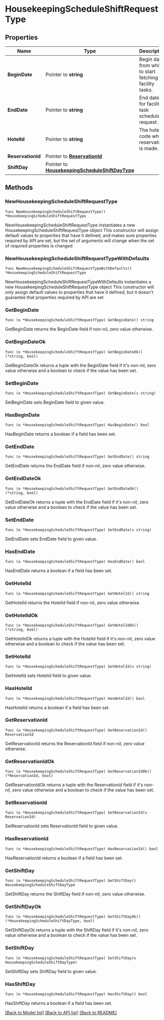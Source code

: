 # HousekeepingScheduleShiftRequestType

## Properties

Name | Type | Description | Notes
------------ | ------------- | ------------- | -------------
**BeginDate** | Pointer to **string** | Begin date from which to start fetching facility tasks. | [optional] 
**EndDate** | Pointer to **string** | End date for facility task schedule request. | [optional] 
**HotelId** | Pointer to **string** | The hotel code where reservation is made. | [optional] 
**ReservationId** | Pointer to [**ReservationId**](ReservationId.md) |  | [optional] 
**ShiftDay** | Pointer to [**HousekeepingScheduleShiftDayType**](HousekeepingScheduleShiftDayType.md) |  | [optional] 

## Methods

### NewHousekeepingScheduleShiftRequestType

`func NewHousekeepingScheduleShiftRequestType() *HousekeepingScheduleShiftRequestType`

NewHousekeepingScheduleShiftRequestType instantiates a new HousekeepingScheduleShiftRequestType object
This constructor will assign default values to properties that have it defined,
and makes sure properties required by API are set, but the set of arguments
will change when the set of required properties is changed

### NewHousekeepingScheduleShiftRequestTypeWithDefaults

`func NewHousekeepingScheduleShiftRequestTypeWithDefaults() *HousekeepingScheduleShiftRequestType`

NewHousekeepingScheduleShiftRequestTypeWithDefaults instantiates a new HousekeepingScheduleShiftRequestType object
This constructor will only assign default values to properties that have it defined,
but it doesn't guarantee that properties required by API are set

### GetBeginDate

`func (o *HousekeepingScheduleShiftRequestType) GetBeginDate() string`

GetBeginDate returns the BeginDate field if non-nil, zero value otherwise.

### GetBeginDateOk

`func (o *HousekeepingScheduleShiftRequestType) GetBeginDateOk() (*string, bool)`

GetBeginDateOk returns a tuple with the BeginDate field if it's non-nil, zero value otherwise
and a boolean to check if the value has been set.

### SetBeginDate

`func (o *HousekeepingScheduleShiftRequestType) SetBeginDate(v string)`

SetBeginDate sets BeginDate field to given value.

### HasBeginDate

`func (o *HousekeepingScheduleShiftRequestType) HasBeginDate() bool`

HasBeginDate returns a boolean if a field has been set.

### GetEndDate

`func (o *HousekeepingScheduleShiftRequestType) GetEndDate() string`

GetEndDate returns the EndDate field if non-nil, zero value otherwise.

### GetEndDateOk

`func (o *HousekeepingScheduleShiftRequestType) GetEndDateOk() (*string, bool)`

GetEndDateOk returns a tuple with the EndDate field if it's non-nil, zero value otherwise
and a boolean to check if the value has been set.

### SetEndDate

`func (o *HousekeepingScheduleShiftRequestType) SetEndDate(v string)`

SetEndDate sets EndDate field to given value.

### HasEndDate

`func (o *HousekeepingScheduleShiftRequestType) HasEndDate() bool`

HasEndDate returns a boolean if a field has been set.

### GetHotelId

`func (o *HousekeepingScheduleShiftRequestType) GetHotelId() string`

GetHotelId returns the HotelId field if non-nil, zero value otherwise.

### GetHotelIdOk

`func (o *HousekeepingScheduleShiftRequestType) GetHotelIdOk() (*string, bool)`

GetHotelIdOk returns a tuple with the HotelId field if it's non-nil, zero value otherwise
and a boolean to check if the value has been set.

### SetHotelId

`func (o *HousekeepingScheduleShiftRequestType) SetHotelId(v string)`

SetHotelId sets HotelId field to given value.

### HasHotelId

`func (o *HousekeepingScheduleShiftRequestType) HasHotelId() bool`

HasHotelId returns a boolean if a field has been set.

### GetReservationId

`func (o *HousekeepingScheduleShiftRequestType) GetReservationId() ReservationId`

GetReservationId returns the ReservationId field if non-nil, zero value otherwise.

### GetReservationIdOk

`func (o *HousekeepingScheduleShiftRequestType) GetReservationIdOk() (*ReservationId, bool)`

GetReservationIdOk returns a tuple with the ReservationId field if it's non-nil, zero value otherwise
and a boolean to check if the value has been set.

### SetReservationId

`func (o *HousekeepingScheduleShiftRequestType) SetReservationId(v ReservationId)`

SetReservationId sets ReservationId field to given value.

### HasReservationId

`func (o *HousekeepingScheduleShiftRequestType) HasReservationId() bool`

HasReservationId returns a boolean if a field has been set.

### GetShiftDay

`func (o *HousekeepingScheduleShiftRequestType) GetShiftDay() HousekeepingScheduleShiftDayType`

GetShiftDay returns the ShiftDay field if non-nil, zero value otherwise.

### GetShiftDayOk

`func (o *HousekeepingScheduleShiftRequestType) GetShiftDayOk() (*HousekeepingScheduleShiftDayType, bool)`

GetShiftDayOk returns a tuple with the ShiftDay field if it's non-nil, zero value otherwise
and a boolean to check if the value has been set.

### SetShiftDay

`func (o *HousekeepingScheduleShiftRequestType) SetShiftDay(v HousekeepingScheduleShiftDayType)`

SetShiftDay sets ShiftDay field to given value.

### HasShiftDay

`func (o *HousekeepingScheduleShiftRequestType) HasShiftDay() bool`

HasShiftDay returns a boolean if a field has been set.


[[Back to Model list]](../README.md#documentation-for-models) [[Back to API list]](../README.md#documentation-for-api-endpoints) [[Back to README]](../README.md)


